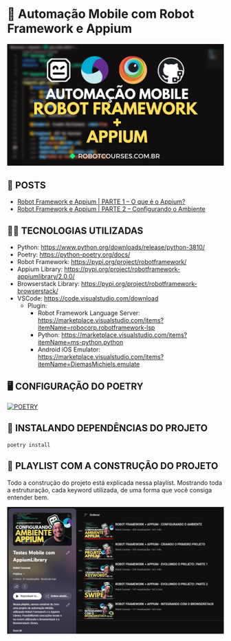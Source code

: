 # 📱 Automação Mobile com Robot Framework e Appium

![I AM APPIUM](docs/thumb_readme.png)

## 📗 POSTS
- [Robot Framework e Appium | PARTE 1 – O que é o Appium?](https://robotcourses.substack.com/p/robot-framework-e-appium-parte-1)
- [Robot Framework e Appium | PARTE 2 – Configurando o Ambiente](hhttps://robotcourses.substack.com/p/robot-framework-e-appium-parte-2)

## 👨‍💻 TECNOLOGIAS UTILIZADAS

- Python: https://www.python.org/downloads/release/python-3810/
- Poetry: https://python-poetry.org/docs/
- Robot Framework: https://pypi.org/project/robotframework/
- Appium Library: https://pypi.org/project/robotframework-appiumlibrary/2.0.0/
- Browserstack Library: https://pypi.org/project/robotframework-browserstack/
- VSCode: https://code.visualstudio.com/download
    - Plugin:
        - Robot Framework Language Server: https://marketplace.visualstudio.com/items?itemName=robocorp.robotframework-lsp
        - Python: https://marketplace.visualstudio.com/items?itemName=ms-python.python
        - Android iOS Emulator: https://marketplace.visualstudio.com/items?itemName=DiemasMichiels.emulate


## 🖥️ CONFIGURAÇÃO DO POETRY

[![POETRY](https://img.youtube.com/vi/1z4JDp-Ky9g/0.jpg)](https://www.youtube.com/watch?v=1z4JDp-Ky9g)


## 🦾 INSTALANDO DEPENDÊNCIAS DO PROJETO

```
poetry install
```

## 🎥 PLAYLIST COM A CONSTRUÇÃO DO PROJETO

Todo a construção do projeto está explicada nessa playlist. Mostrando toda a estruturação, cada keyword utilizada, de uma forma que você consiga entender bem.

[![Playlist Robot Courses](docs/playlist_image.png)](https://www.youtube.com/playlist?list=PLQjtMqeGwTRUqay20tOdwS3oJio4Jt6YJ)
